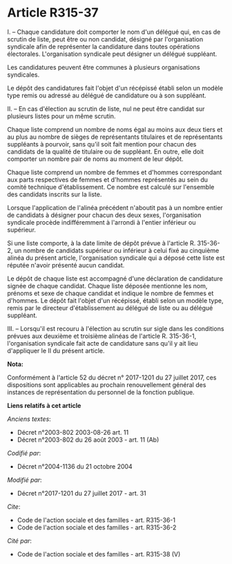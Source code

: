 # Article R315-37

I. – Chaque candidature doit comporter le nom d'un délégué qui, en cas de scrutin de liste, peut être ou non candidat,
désigné par l'organisation syndicale afin de représenter la candidature dans toutes opérations électorales. L'organisation
syndicale peut désigner un délégué suppléant.

Les candidatures peuvent être communes à plusieurs organisations syndicales.

Le dépôt des candidatures fait l'objet d'un récépissé établi selon un modèle type remis ou adressé au délégué de candidature
ou à son suppléant.

II. – En cas d'élection au scrutin de liste, nul ne peut être candidat sur plusieurs listes pour un même scrutin.

Chaque liste comprend un nombre de noms égal au moins aux deux tiers et au plus au nombre de sièges de représentants
titulaires et de représentants suppléants à pourvoir, sans qu'il soit fait mention pour chacun des candidats de la qualité de
titulaire ou de suppléant. En outre, elle doit comporter un nombre pair de noms au moment de leur dépôt.

Chaque liste comprend un nombre de femmes et d'hommes correspondant aux parts respectives de femmes et d'hommes représentés
au sein du comité technique d'établissement. Ce nombre est calculé sur l'ensemble des candidats inscrits sur la liste.

Lorsque l'application de l'alinéa précédent n'aboutit pas à un nombre entier de candidats à désigner pour chacun des deux
sexes, l'organisation syndicale procède indifféremment à l'arrondi à l'entier inférieur ou supérieur.

Si une liste comporte, à la date limite de dépôt prévue à l'article R. 315-36-2, un nombre de candidats supérieur ou
inférieur à celui fixé au cinquième alinéa du présent article, l'organisation syndicale qui a déposé cette liste est réputée
n'avoir présenté aucun candidat.

Le dépôt de chaque liste est accompagné d'une déclaration de candidature signée de chaque candidat. Chaque liste déposée
mentionne les nom, prénoms et sexe de chaque candidat et indique le nombre de femmes et d'hommes. Le dépôt fait l'objet d'un
récépissé, établi selon un modèle type, remis par le directeur d'établissement au délégué de liste ou au délégué suppléant.

III. – Lorsqu'il est recouru à l'élection au scrutin sur sigle dans les conditions prévues aux deuxième et troisième alinéas
de l'article R. 315-36-1, l'organisation syndicale fait acte de candidature sans qu'il y ait lieu d'appliquer le II du
présent article.

**Nota:**

Conformément à l'article 52 du décret n° 2017-1201 du 27 juillet 2017, ces dispositions sont applicables au prochain
renouvellement général des instances de représentation du personnel de la fonction publique.

**Liens relatifs à cet article**

_Anciens textes_:

  - Décret n°2003-802 2003-08-26 art. 11
  - Décret n°2003-802 du 26 août 2003 - art. 11 (Ab)

_Codifié par_:

  - Décret n°2004-1136 du 21 octobre 2004

_Modifié par_:

  - Décret n°2017-1201 du 27 juillet 2017 - art. 31

_Cite_:

  - Code de l'action sociale et des familles - art. R315-36-1
  - Code de l'action sociale et des familles - art. R315-36-2

_Cité par_:

  - Code de l'action sociale et des familles - art. R315-38 (V)
